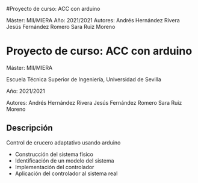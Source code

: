 #Proyecto de curso: ACC con arduino

Máster: MII/MIERA
Año: 2021/2021
Autores:
Andrés Hernández Rivera
Jesús Fernández Romero
Sara Ruiz Moreno

# Proyecto de curso: ACC con arduino

Máster: MII/MIERA

Escuela Técnica Superior de Ingeniería, Universidad de Sevilla

Año: 2021/2021

Autores:
Andrés Hernández Rivera
Jesús Fernández Romero
Sara Ruiz Moreno

## Descripción
Control de crucero adaptativo usando arduino
- Construcción del sistema físico
- Identificación de un modelo del sistema
- Implementación del controlador
- Aplicación del controlador al sistema real

